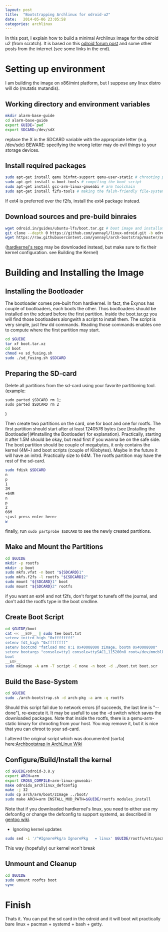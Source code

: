 ```yaml
---
layout: post
title:  "Bootstrapping Archlinux for odroid-u2"
date:   2014-05-06 23:05:58
categories: archlinux
---
```


In this post, I explain how to build a minimal Archlinux image for the odroid u2 (from scratch).
It is based on this [odroid forum post](http://forum.odroid.com/viewtopic.php?f=52&t=3662) and some other posts from the internet (see some links in the end).

Setting up environment
======================
I am building the image on x86/mint platform, but I suppose any linux distro will do (mutatis mutandis).

Working directory and environment variables
-------------------------------------------
```bash
mkdir alarm-base-guide
cd alarm-base-guide
export GUIDE=`pwd`
export SDCARD=/dev/sdX
```

replace the X in the SDCARD variable with the appropriate letter (e.g. /dev/sdc)
BEWARE: specifying the wrong letter may do evil things to your storage devices.
	

Install required packages
-------------------------
```bash
sudo apt-get install qemu binfmt-support qemu-user-static # chrooting packages
sudo apt-get install u-boot-tools # compiling the boot script
sudo apt-get install gcc-arm-linux-gnueabi # arm toolchain
sudo apt-get install f2fs-tools # making the falsh-friendly file-system
```
If ext4 is preferred over the f2fs, install the ext4 package instead.

Download sources and pre-build binraies
---------------------------------------
```bash
wget odroid.in/guides/ubuntu-lfs/boot.tar.gz # boot image and installation script
git clone --depth 0 https://github.com/yannayl/linux-odroid.git -b odroid-3.8.y odroid-3.8.y # kernel sources and configuration files
wget https://raw.githubusercontent.com/yannayl/arch-bootstrap/master/arch-bootstrap.sh # script for building and chrooting the base system
```

([hardkernel's repo](https://github.com/hardkernel/linux) may be downloaded instead, but make sure to fix their kernel configuration. see Building the Kernel)

Building and Installing the Image
=================================

Installing the Bootloader
-------------------------
The bootloader comes pre-built from hardkernel. In fact, the Exynos has couple of bootloaders, each boots the other. Thos bootloaders should be installed on the sdcard before the first partition. Inside the boot.tar.gz you will find those bootloaders alongwith a script to install them. The script is very simple, just few dd commands. Reading those commands enables one to compute where the first partition may start.

```bash
cd $GUIDE
tar xf boot.tar.xz
cd boot
chmod +x sd_fusing.sh
sudo ./sd_fusing.sh $SDCARD
```

Preparing the SD-card
---------------------
Delete all partitions from the sd-card using your favorite partitioning tool.
(example:
```
sudo parted $SDCARD rm 1;
sudo parted $SDCARD rm 2
```
)

Then create two partitions on the card, one for boot and one for rootfs.
The first partition should start after at least 1240576 bytes (see [Installing the Bootloader](#Installing the Bootloader) for explanation). Practically, starting it after 1.5M should be okay, but read first if you wanna be on the safe side.
The boot partition should be couple of megabytes, it only contains the kernel (4M~) and boot scripts (couple of Kilobytes). Maybe in the future it will have an initrd. Practically size to 64M.
The rootfs partition may have the rest of the sd-card.

```bash
sudo fdisk $SDCARD
n
p
1
2M
+64M
n
p
2
66M
<just press enter here>
w
```

finally, run ```sudo partprobe $SDCARD``` to see the newly created partitions.


Make and Mount the Partitions
-----------------------------
```bash
cd $GUIDE
mkdir -p rootfs
mkdir -p boot
sudo mkfs.vfat -n boot "${SDCARD}1"
sudo mkfs.f2fs -l rootfs "${SDCARD}2"
sudo mount "${SDCARD}1" boot
sudo mount "${SDCARD}2" rootfs
```

if you want an ext4 and not f2fs, don't forget to tunefs off the journal, and don't add the rootfs type in the boot cmdline.

Create Boot Script
------------------
```bash
cd $GUIDE/boot
cat << __EOF__ | sudo tee boot.txt
setenv initrd_high "0xffffffff"
setenv fdt_high "0xffffffff"
setenv bootcmd "fatload mmc 0:1 0x40008000 zImage; bootm 0x40008000"
setenv bootargs "console=tty1 console=ttySAC1,115200n8 root=/dev/mmcblk0p2 rootwait rw mem=2047M rootfstype=f2fs init=/usr/lib/systemd/systemd"
boot
__EOF__
sudo mkimage -A arm -T script -C none -n boot -d ./boot.txt boot.scr
```

Build the Base-System
---------------------
```bash
cd $GUIDE
sudo ./arch-bootstrap.sh -d arch-pkg -a arm -q rootfs
```

Should this script fail due to network errors (if succeeds, the last line is "--done"), re-execute it. It may be usefull to use the -d switch which saves the downloaded packages.
Note that inside the rootfs, there is a qemu-arm-static binary for chrooting from your host. You may remove it, but it is nice that you can chroot to your sd-card.

I altered the original script which was documented (sorta) here:[Archbootstrap in ArchLinux Wiki](https://wiki.archlinux.org/index.php/Archbootstrap)

Configure/Build/Install the kernel
----------------------------------
```bash
cd $GUIDE/odroid-3.8.y
export ARCH=arm
export CROSS_COMPILE=arm-linux-gnueabi-
make odroidu_archlinux_defconfig
make -j 32
sudo cp arch/arm/boot/zImage ../boot/
sudo make ARCH=arm INSTALL_MOD_PATH=$GUIDE/rootfs modules_install
```

Note that if you downloaded hardkernel's linux, you need to either use my defconfig or change the defconfig to support systemd, as described in [gentoo wiki](http://wiki.gentoo.org/wiki/Systemd#Kernel).

* Ignoring kernel updates

```bash
sudo sed -i '/^#IgnorePkg/a IgnorePkg   = linux' $GUIDE/rootfs/etc/pacman.conf
```
This way (hopefully) our kernel won't break

Unmount and Cleanup
-------------------
```bash
cd $GUIDE
sudo umount roofts boot
sync
```

Finish 
======
Thats it. You can put the sd card in the odroid and it will boot wit practically bare linux + pacman + systemd + bash + getty. 

